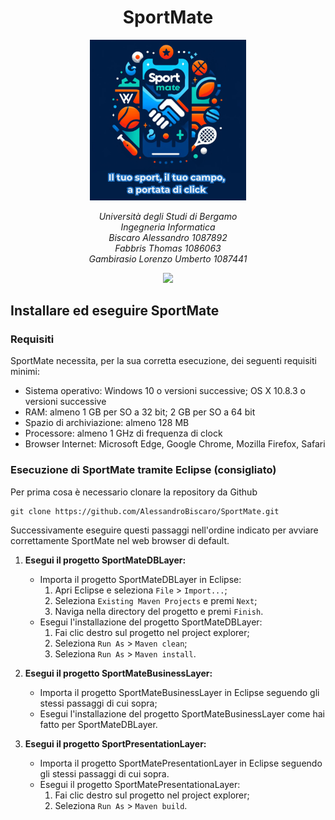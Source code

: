 <p>
       <h1 align="center">SportMate </h1> 
</p>

  <p align="center"  >
      <img src="Immagini/SportMate3MottoSmall.PNG" width="250" />   
 </p> 
 <p align="center"> <em> Università degli Studi di Bergamo <br/>
Ingegneria Informatica <br/>
Biscaro Alessandro 1087892 <br/>
Fabbris Thomas 1086063 <br/>
Gambirasio Lorenzo Umberto 1087441 </em>
</p >

<p align="center">
       <img src="https://github.com/AlessandroBiscaro/SportMate/actions/workflows/Workflow.yml/badge.svg" />
       <br/>
</p>

## Installare ed eseguire SportMate

### Requisiti

SportMate necessita, per la sua corretta esecuzione, dei seguenti requisiti minimi:
- Sistema operativo: Windows 10 o versioni successive; OS X 10.8.3 o versioni successive
- RAM: almeno 1 GB per SO a 32 bit; 2 GB per SO a 64 bit
- Spazio di archiviazione: almeno 128 MB 
- Processore: almeno 1 GHz di frequenza di clock
- Browser Internet: Microsoft Edge, Google Chrome, Mozilla Firefox, Safari

### Esecuzione di SportMate tramite Eclipse (consigliato)

Per prima cosa è necessario clonare la repository da Github

```shell
git clone https://github.com/AlessandroBiscaro/SportMate.git
```
Successivamente eseguire questi passaggi nell'ordine indicato per avviare correttamente SportMate nel web browser di default.

1. **Esegui il progetto SportMateDBLayer:**
   - Importa il progetto SportMateDBLayer in Eclipse:
     1. Apri Eclipse e seleziona `File` > `Import...`;
     2. Seleziona `Existing Maven Projects` e premi `Next`;
     3. Naviga nella directory del progetto e premi `Finish`.
   - Esegui l'installazione del progetto SportMateDBLayer:
     1. Fai clic destro sul progetto nel project explorer;
     2. Seleziona `Run As` > `Maven clean`;
     3. Seleziona `Run As` > `Maven install`.

2. **Esegui il progetto SportMateBusinessLayer:**
   - Importa il progetto SportMateBusinessLayer in Eclipse seguendo gli stessi passaggi di cui sopra;
   - Esegui l'installazione del progetto SportMateBusinessLayer come hai fatto per SportMateDBLayer.

3. **Esegui il progetto SportPresentationLayer:**
   - Importa il progetto SportMatePresentationLayer in Eclipse seguendo gli stessi passaggi di cui sopra.
   - Esegui il progetto SportMatePresentationaLayer:
     1. Fai clic destro sul progetto nel project explorer;
     2. Seleziona `Run As` > `Maven build`. 
